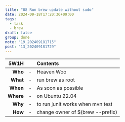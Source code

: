 ```yaml
---
title: "08 Run brew update without sudo"
date: 2024-09-18T17:20:36+09:00
tags:
  - task
  - brew
draft: false
group: done
note: "19_202409181715"
post: "13_202409181729"
---
```


| 5W1H        |   | Contents                         |
| ----------: | - | :------------------------------- |
| **Who**     | - | Heaven Woo                       |
| **What**    | - | run brew as root                 |
| **When**    | - | As soon as possible              |
| **Where**   | - | on Ubuntu 22.04                  |
| **Why**     | - | to run junit works when mvn test |
| **How**     | - | change owner of $(brew --prefix) |
